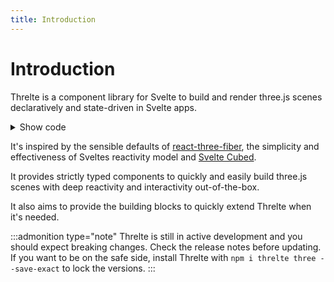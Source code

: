 ```yaml
---
title: Introduction
---
```


<script lang="ts">
import ExampleWrapper from '$examples/ExampleWrapper.svelte'
import Wrapper from '$examples/Introduction/Wrapper.svelte'
import Scene from '$examples/Introduction/Scene.svelte'
</script>

# Introduction

Threlte is a component library for Svelte to build and render three.js scenes declaratively and state-driven in Svelte apps.

<ExampleWrapper>
  <Wrapper />
</ExampleWrapper>

<details>
  <summary>Show code</summary>

@[code svelte|title=Wrapper.svelte](../../examples/Introduction/Wrapper.svelte)
@[code svelte|title=Scene.svelte](../../examples/Introduction/Scene.svelte)

:::admonition type="info"
Hooks that make use of the context (as does [useFrame](/docs/hooks/04-use-frame) in this example) need to be nested in a child component to `<Canvas>`.
:::

</details>

It's inspired by the sensible defaults of [react-three-fiber](https://github.com/pmndrs/react-three-fiber), the simplicity and effectiveness of Sveltes reactivity model and [Svelte Cubed](https://github.com/Rich-Harris/svelte-cubed).

It provides strictly typed components to quickly and easily build three.js scenes with deep reactivity and interactivity out-of-the-box.

It also aims to provide the building blocks to quickly extend Threlte when it's needed.

:::admonition type="note"
Threlte is still in active development and you should expect breaking changes. Check the release notes before updating. If you want to be on the safe side, install Threlte with `npm i threlte three --save-exact` to lock the versions.
:::
